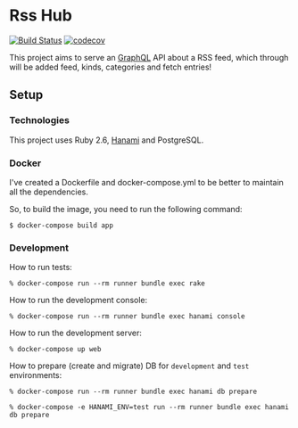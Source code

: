 # Rss Hub

[![Build Status](https://travis-ci.org/brunoarueira/rss-hub-backend.svg?branch=master)](https://travis-ci.org/brunoarueira/rss-hub-backend)
[![codecov](https://codecov.io/gh/brunoarueira/rss-hub-backend/branch/master/graph/badge.svg)](https://codecov.io/gh/brunoarueira/rss-hub-backend)

This project aims to serve an [GraphQL](https://graphql.org/) API about a RSS feed, which through will be added feed, kinds, categories and fetch entries!

## Setup

### Technologies

This project uses Ruby 2.6, [Hanami](https://hanamirb.org/) and PostgreSQL.

### Docker

I've created a Dockerfile and docker-compose.yml to be better to maintain all
the dependencies.

So, to build the image, you need to run the following command:

```
$ docker-compose build app
```

### Development

How to run tests:

```
% docker-compose run --rm runner bundle exec rake
```

How to run the development console:

```
% docker-compose run --rm runner bundle exec hanami console
```

How to run the development server:

```
% docker-compose up web
```

How to prepare (create and migrate) DB for `development` and `test` environments:

```
% docker-compose run --rm runner bundle exec hanami db prepare

% docker-compose -e HANAMI_ENV=test run --rm runner bundle exec hanami db prepare
```
